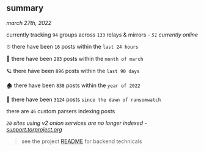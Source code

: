 
## summary
_march 27th, 2022_

currently tracking `94` groups across `133` relays & mirrors - _`51` currently online_

⏲ there have been `16` posts within the `last 24 hours`

🦈 there have been `283` posts within the `month of march`

🪐 there have been `896` posts within the `last 90 days`

🏚 there have been `838` posts within the `year of 2022`

🦕 there have been `3124` posts `since the dawn of ransomwatch`

there are `46` custom parsers indexing posts

_`20` sites using v2 onion services are no longer indexed - [support.torproject.org](https://support.torproject.org/onionservices/v2-deprecation/)_

> see the project [README](https://github.com/thetanz/ransomwatch#ransomwatch--) for backend technicals
